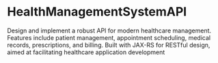 # HealthManagementSystemAPI
Design and implement a robust API for modern healthcare management. Features include patient management, appointment scheduling, medical records, prescriptions, and billing. Built with JAX-RS for RESTful design, aimed at facilitating healthcare application development
